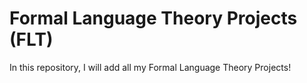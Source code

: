 # Formal Language Theory Projects (FLT)

In this repository, I will add all my Formal Language Theory Projects!
